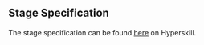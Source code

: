 ## Stage Specification

The stage specification can be found [here](https://hyperskill.org/projects/61/stages/330/implement) on Hyperskill.